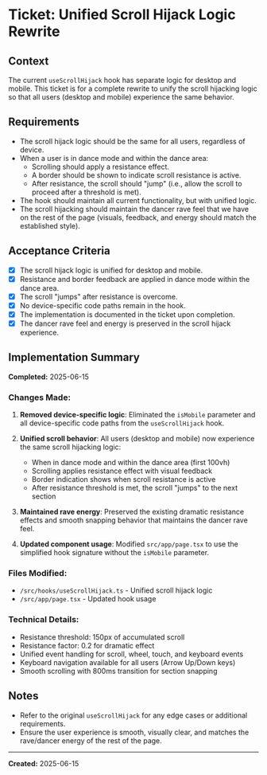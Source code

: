 # Ticket: Unified Scroll Hijack Logic Rewrite

## Context

The current `useScrollHijack` hook has separate logic for desktop and mobile. This ticket is for a complete rewrite to unify the scroll hijacking logic so that all users (desktop and mobile) experience the same behavior.

## Requirements

- The scroll hijack logic should be the same for all users, regardless of device.
- When a user is in dance mode and within the dance area:
  - Scrolling should apply a resistance effect.
  - A border should be shown to indicate scroll resistance is active.
  - After resistance, the scroll should "jump" (i.e., allow the scroll to proceed after a threshold is met).
- The hook should maintain all current functionality, but with unified logic.
- The scroll hijacking should maintain the dancer rave feel that we have on the rest of the page (visuals, feedback, and energy should match the established style).

## Acceptance Criteria

- [x] The scroll hijack logic is unified for desktop and mobile.
- [x] Resistance and border feedback are applied in dance mode within the dance area.
- [x] The scroll "jumps" after resistance is overcome.
- [x] No device-specific code paths remain in the hook.
- [x] The implementation is documented in the ticket upon completion.
- [x] The dancer rave feel and energy is preserved in the scroll hijack experience.

## Implementation Summary

**Completed:** 2025-06-15

### Changes Made:

1. **Removed device-specific logic**: Eliminated the `isMobile` parameter and all device-specific code paths from the `useScrollHijack` hook.

2. **Unified scroll behavior**: All users (desktop and mobile) now experience the same scroll hijacking logic:
   - When in dance mode and within the dance area (first 100vh)
   - Scrolling applies resistance effect with visual feedback
   - Border indication shows when scroll resistance is active
   - After resistance threshold is met, the scroll "jumps" to the next section

3. **Maintained rave energy**: Preserved the existing dramatic resistance effects and smooth snapping behavior that maintains the dancer rave feel.

4. **Updated component usage**: Modified `src/app/page.tsx` to use the simplified hook signature without the `isMobile` parameter.

### Files Modified:
- `/src/hooks/useScrollHijack.ts` - Unified scroll hijack logic
- `/src/app/page.tsx` - Updated hook usage

### Technical Details:
- Resistance threshold: 150px of accumulated scroll
- Resistance factor: 0.2 for dramatic effect
- Unified event handling for scroll, wheel, touch, and keyboard events
- Keyboard navigation available for all users (Arrow Up/Down keys)
- Smooth scrolling with 800ms transition for section snapping

## Notes

- Refer to the original `useScrollHijack` for any edge cases or additional requirements.
- Ensure the user experience is smooth, visually clear, and matches the rave/dancer energy of the rest of the page.

---

**Created:** 2025-06-15
